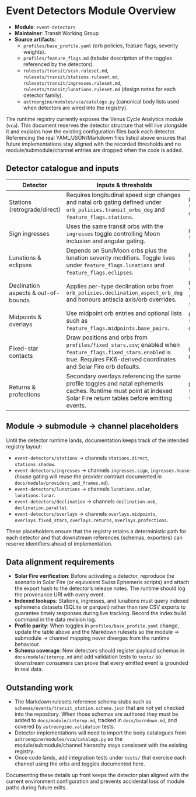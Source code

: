 # Event Detectors Module Overview

- **Module**: `event-detectors`
- **Maintainer**: Transit Working Group
- **Source artifacts**:
  - `profiles/base_profile.yaml` (orb policies, feature flags, severity weights).
  - `profiles/feature_flags.md` (tabular description of the toggles referenced by the detectors).
  - `rulesets/transit/scan.ruleset.md`, `rulesets/transit/stations.ruleset.md`, `rulesets/transit/ingresses.ruleset.md`, `rulesets/transit/lunations.ruleset.md` (design notes for each detector family).
  - `astroengine/modules/vca/catalogs.py` (canonical body lists used when detectors are wired into the registry).

The runtime registry currently exposes the Venus Cycle Analytics module (`vca`). This document reserves the detector structure that will live alongside it and explains how the existing configuration files back each detector. Referencing the real YAML/JSON/Markdown files listed above ensures that future implementations stay aligned with the recorded thresholds and no module/submodule/channel entries are dropped when the code is added.

## Detector catalogue and inputs

| Detector | Inputs & thresholds | Profile toggle / data source | Design reference |
| --- | --- | --- | --- |
| Stations (retrograde/direct) | Requires longitudinal speed sign changes and natal orb gating defined under `orb_policies.transit_orbs_deg` and `feature_flags.stations`. | `profiles/base_profile.yaml` → `feature_flags.stations.*` and `orb_policies.transit_orbs_deg`. | `rulesets/transit/stations.ruleset.md` |
| Sign ingresses | Uses the same transit orbs with the `ingresses` toggle controlling Moon inclusion and angular gating. | `profiles/base_profile.yaml` → `feature_flags.ingresses.*`. | `rulesets/transit/ingresses.ruleset.md` |
| Lunations & eclipses | Depends on Sun/Moon orbs plus the lunation severity modifiers. Toggle lives under `feature_flags.lunations` and `feature_flags.eclipses`. | `profiles/base_profile.yaml` → `feature_flags.lunations`, `feature_flags.eclipses`. | `rulesets/transit/lunations.ruleset.md` |
| Declination aspects & out-of-bounds | Applies per-type declination orbs from `orb_policies.declination_aspect_orb_deg` and honours antiscia axis/orb overrides. | `profiles/base_profile.yaml` → `feature_flags.declination_aspects`, `feature_flags.antiscia`, `feature_flags.out_of_bounds`. | `rulesets/transit/scan.ruleset.md` (declination sections) |
| Midpoints & overlays | Use midpoint orb entries and optional lists such as `feature_flags.midpoints.base_pairs`. | `profiles/base_profile.yaml` → `feature_flags.midpoints`, `orb_policies.midpoint_orb_deg`. | `rulesets/transit/scan.ruleset.md` |
| Fixed-star contacts | Draw positions and orbs from `profiles/fixed_stars.csv`; enabled when `feature_flags.fixed_stars.enabled` is true. Requires FK6-derived coordinates and Solar Fire orb defaults. | `profiles/base_profile.yaml`, `profiles/fixed_stars.csv`. | `rulesets/transit/scan.ruleset.md` |
| Returns & profections | Secondary overlays referencing the same profile toggles and natal ephemeris caches. Runtime must point at indexed Solar Fire return tables before emitting events. | `profiles/base_profile.yaml` → `feature_flags.returns`, `feature_flags.profections`. | `rulesets/transit/scan.ruleset.md` |

## Module → submodule → channel placeholders

Until the detector runtime lands, documentation keeps track of the intended registry layout:

- `event-detectors/stations` → channels `stations.direct`, `stations.shadow`.
- `event-detectors/ingresses` → channels `ingresses.sign`, `ingresses.house` (house gating will reuse the provider contract documented in `docs/module/providers_and_frames.md`).
- `event-detectors/lunations` → channels `lunations.solar`, `lunations.lunar`.
- `event-detectors/declination` → channels `declination.oob`, `declination.parallel`.
- `event-detectors/overlays` → channels `overlays.midpoints`, `overlays.fixed_stars`, `overlays.returns`, `overlays.profections`.

These placeholders ensure that the registry retains a deterministic path for each detector and that downstream references (schemas, exporters) can reserve identifiers ahead of implementation.

## Data alignment requirements

- **Solar Fire verification**: Before activating a detector, reproduce the scenario in Solar Fire (or equivalent Swiss Ephemeris
  scripts) and attach the export hash to the detector’s release notes. The runtime should log the provenance URI with every event.
- **Indexed lookups**: Stations, ingresses, and lunations must query indexed ephemeris datasets (SQLite or parquet) rather than raw
  CSV exports to guarantee timely responses during live tracking. Record the index build command in the data revision log.
- **Profile parity**: When toggles in `profiles/base_profile.yaml` change, update the table above and the Markdown rulesets so the
  module → submodule → channel mapping never diverges from the runtime behaviour.
- **Schema coverage**: New detectors should register payload schemas in `docs/module/interop.md` and add validation tests to
  `tests/` so downstream consumers can prove that every emitted event is grounded in real data.

## Outstanding work

- The Markdown rulesets reference schema stubs such as `schemas/events/transit_station.schema.json` that are not yet checked into the repository. When those schemas are authored they must be added to `docs/module/interop.md`, tracked in `docs/burndown.md`, and covered by `astroengine.validation` tests.
- Detector implementations will need to import the body catalogues from `astroengine/modules/vca/catalogs.py` so the module/submodule/channel hierarchy stays consistent with the existing registry.
- Once code lands, add integration tests under `tests/` that exercise each channel using the orbs and toggles documented here.

Documenting these details up front keeps the detector plan aligned with the current environment configuration and prevents accidental loss of module paths during future edits.
